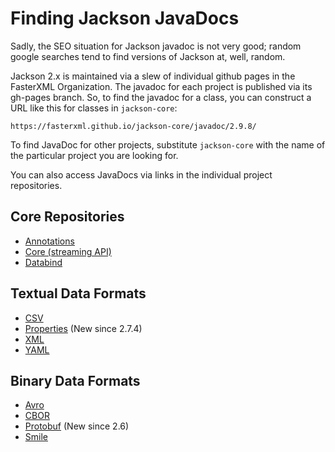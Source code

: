 # Finding Jackson JavaDocs

Sadly, the SEO situation for Jackson javadoc is not very good; random google searches tend to find versions of Jackson at, well, random.

Jackson 2.x is maintained via a slew of individual github pages in the FasterXML Organization. 
The javadoc for each project is published via its gh-pages branch. So, to find the javadoc for a class, you can construct a URL like this for classes in `jackson-core`:

    https://fasterxml.github.io/jackson-core/javadoc/2.9.8/

To find JavaDoc for other projects, substitute `jackson-core` with the name of the particular project you are looking for.

You can also access JavaDocs via links in the individual project repositories.

## Core Repositories

 * [Annotations](https://github.com/FasterXML/jackson-annotations)
 * [Core (streaming API)](https://github.com/FasterXML/jackson-core)
 * [Databind](https://github.com/FasterXML/jackson-databind)

## Textual Data Formats

* [CSV](https://github.com/FasterXML/jackson-dataformat-csv/wiki)
* [Properties](https://github.com/FasterXML/jackson-dataformat-properties/wiki) (New since 2.7.4)
* [XML](https://github.com/FasterXML/jackson-dataformat-xml/wiki)
* [YAML](https://github.com/FasterXML/jackson-dataformat-yaml/wiki)

## Binary Data Formats
* [Avro](https://github.com/FasterXML/jackson-dataformats-binary/wiki)
* [CBOR](https://github.com/FasterXML/jackson-dataformats-binary/wiki)
* [Protobuf](https://github.com/FasterXML/jackson-dataformats-binary/wiki) (New since 2.6)
* [Smile](https://github.com/FasterXML/jackson-dataformats-binary/wiki)
